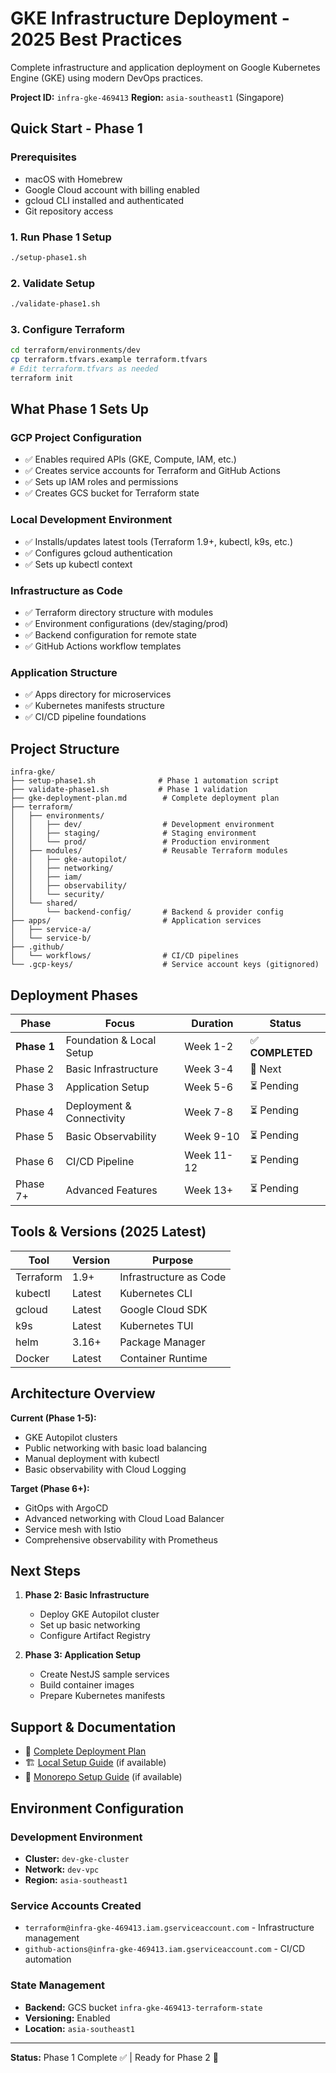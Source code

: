 # GKE Infrastructure Deployment - 2025 Best Practices

Complete infrastructure and application deployment on Google Kubernetes Engine (GKE) using modern DevOps practices.

**Project ID:** `infra-gke-469413`
**Region:** `asia-southeast1` (Singapore)

## Quick Start - Phase 1

### Prerequisites

- macOS with Homebrew
- Google Cloud account with billing enabled
- gcloud CLI installed and authenticated
- Git repository access

### 1. Run Phase 1 Setup

```bash
./setup-phase1.sh
```

### 2. Validate Setup

```bash
./validate-phase1.sh
```

### 3. Configure Terraform

```bash
cd terraform/environments/dev
cp terraform.tfvars.example terraform.tfvars
# Edit terraform.tfvars as needed
terraform init
```

## What Phase 1 Sets Up

### GCP Project Configuration

- ✅ Enables required APIs (GKE, Compute, IAM, etc.)
- ✅ Creates service accounts for Terraform and GitHub Actions
- ✅ Sets up IAM roles and permissions
- ✅ Creates GCS bucket for Terraform state

### Local Development Environment

- ✅ Installs/updates latest tools (Terraform 1.9+, kubectl, k9s, etc.)
- ✅ Configures gcloud authentication
- ✅ Sets up kubectl context

### Infrastructure as Code

- ✅ Terraform directory structure with modules
- ✅ Environment configurations (dev/staging/prod)
- ✅ Backend configuration for remote state
- ✅ GitHub Actions workflow templates

### Application Structure

- ✅ Apps directory for microservices
- ✅ Kubernetes manifests structure
- ✅ CI/CD pipeline foundations

## Project Structure

```
infra-gke/
├── setup-phase1.sh              # Phase 1 automation script
├── validate-phase1.sh           # Phase 1 validation
├── gke-deployment-plan.md        # Complete deployment plan
├── terraform/
│   ├── environments/
│   │   ├── dev/                  # Development environment
│   │   ├── staging/              # Staging environment
│   │   └── prod/                 # Production environment
│   ├── modules/                  # Reusable Terraform modules
│   │   ├── gke-autopilot/
│   │   ├── networking/
│   │   ├── iam/
│   │   ├── observability/
│   │   └── security/
│   └── shared/
│       └── backend-config/       # Backend & provider config
├── apps/                         # Application services
│   ├── service-a/
│   └── service-b/
├── .github/
│   └── workflows/                # CI/CD pipelines
└── .gcp-keys/                    # Service account keys (gitignored)
```

## Deployment Phases

| Phase       | Focus                     | Duration   | Status           |
| ----------- | ------------------------- | ---------- | ---------------- |
| **Phase 1** | Foundation & Local Setup  | Week 1-2   | ✅ **COMPLETED** |
| Phase 2     | Basic Infrastructure      | Week 3-4   | 🔄 Next          |
| Phase 3     | Application Setup         | Week 5-6   | ⏳ Pending       |
| Phase 4     | Deployment & Connectivity | Week 7-8   | ⏳ Pending       |
| Phase 5     | Basic Observability       | Week 9-10  | ⏳ Pending       |
| Phase 6     | CI/CD Pipeline            | Week 11-12 | ⏳ Pending       |
| Phase 7+    | Advanced Features         | Week 13+   | ⏳ Pending       |

## Tools & Versions (2025 Latest)

| Tool      | Version | Purpose                |
| --------- | ------- | ---------------------- |
| Terraform | 1.9+    | Infrastructure as Code |
| kubectl   | Latest  | Kubernetes CLI         |
| gcloud    | Latest  | Google Cloud SDK       |
| k9s       | Latest  | Kubernetes TUI         |
| helm      | 3.16+   | Package Manager        |
| Docker    | Latest  | Container Runtime      |

## Architecture Overview

**Current (Phase 1-5):**

- GKE Autopilot clusters
- Public networking with basic load balancing
- Manual deployment with kubectl
- Basic observability with Cloud Logging

**Target (Phase 6+):**

- GitOps with ArgoCD
- Advanced networking with Cloud Load Balancer
- Service mesh with Istio
- Comprehensive observability with Prometheus

## Next Steps

1. **Phase 2: Basic Infrastructure**
   - Deploy GKE Autopilot cluster
   - Set up basic networking
   - Configure Artifact Registry

2. **Phase 3: Application Setup**
   - Create NestJS sample services
   - Build container images
   - Prepare Kubernetes manifests

## Support & Documentation

- 📖 [Complete Deployment Plan](./gke-deployment-plan.md)
- 🏗️ [Local Setup Guide](./local-setup-guide.md) (if available)
- 🐳 [Monorepo Setup Guide](./monorepo-setup-guide.md) (if available)

## Environment Configuration

### Development Environment

- **Cluster:** `dev-gke-cluster`
- **Network:** `dev-vpc`
- **Region:** `asia-southeast1`

### Service Accounts Created

- `terraform@infra-gke-469413.iam.gserviceaccount.com` - Infrastructure management
- `github-actions@infra-gke-469413.iam.gserviceaccount.com` - CI/CD automation

### State Management

- **Backend:** GCS bucket `infra-gke-469413-terraform-state`
- **Versioning:** Enabled
- **Location:** `asia-southeast1`

---

**Status:** Phase 1 Complete ✅ | Ready for Phase 2 🚀
